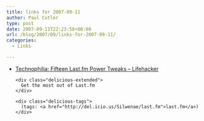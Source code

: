 ```yaml
---
title: links for 2007-09-11
author: Paul Cutler
type: post
date: 2007-09-11T22:23:58+00:00
url: /blog/2007/09/links-for-2007-09-11/
categories:
  - Links

---
```

<ul class="delicious">
  <li>
    <div class="delicious-link">
      <a href="http://lifehacker.com/software/technophilia/fifteen-lastfm-power-tweaks-296554.php">Technophilia: Fifteen Last.fm Power Tweaks &#8211; Lifehacker</a>
    </div>
    
    <div class="delicious-extended">
      Get the most out of Last.fm
    </div>
    
    <div class="delicious-tags">
      (tags: <a href="http://del.icio.us/Silwenae/last.fm">last.fm</a>)
    </div>
  </li>
</ul>